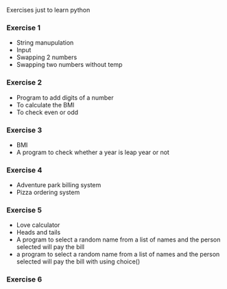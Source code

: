 Exercises just to learn python

### Exercise 1
- String manupulation
- Input
- Swapping 2 numbers
- Swapping two numbers without temp

### Exercise 2
- Program to add digits of a number
- To calculate the BMI
- To check even or odd

### Exercise 3
- BMI
- A program to check whether a year is leap year or not

### Exercise 4
- Adventure park billing system
- Pizza ordering system

### Exercise 5
- Love calculator
- Heads and tails
- A program to select a random name from a list of names and the person selected will pay the bill
- a program to select a random name from a list of names and the person selected will pay the bill with using choice()

### Exercise 6
